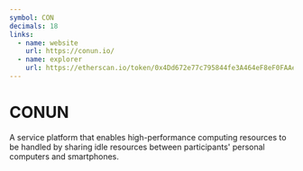 ```yaml
---
symbol: CON
decimals: 18
links:
  - name: website
    url: https://conun.io/
  - name: explorer
    url: https://etherscan.io/token/0x4Dd672e77c795844fe3A464eF8eF0FAAe617C8fB
---
```


# CONUN

A service platform that enables high-performance computing resources to be handled by sharing idle resources between participants' personal computers and smartphones.
